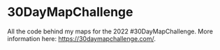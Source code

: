 # 30DayMapChallenge
All the code behind my maps for the 2022 #30DayMapChallenge. More information here: https://30daymapchallenge.com/.